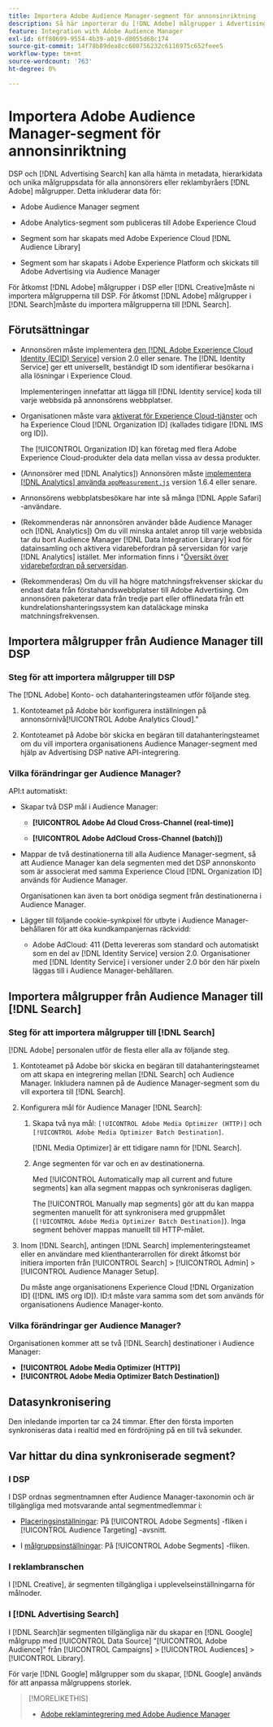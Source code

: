 ```yaml
---
title: Importera Adobe Audience Manager-segment för annonsinriktning
description: Så här importerar du [!DNL Adobe] målgrupper i Advertising DSP and Search med Adobe Audience Manager
feature: Integration with Adobe Audience Manager
exl-id: 6ff80699-9554-4b39-a019-d8055d68c174
source-git-commit: 14f78b89dea8cc680756232c6116975c652feee5
workflow-type: tm+mt
source-wordcount: '763'
ht-degree: 0%

---
```


# Importera Adobe Audience Manager-segment för annonsinriktning

DSP och [!DNL Advertising Search] kan alla hämta in metadata, hierarkidata och unika målgruppsdata för alla annonsörers eller reklambyråers [!DNL Adobe] målgrupper<!-- segments or audiences? Standardize terms per AAM's docs -->. Detta inkluderar data för:

* Adobe Audience Manager segment

* Adobe Analytics-segment som publiceras till Adobe Experience Cloud

* Segment som har skapats med Adobe Experience Cloud [!DNL Audience Library]

* Segment som har skapats i Adobe Experience Platform och skickats till Adobe Advertising via Audience Manager

För åtkomst [!DNL Adobe] målgrupper i DSP eller [!DNL Creative]måste ni importera målgrupperna till DSP. För åtkomst [!DNL Adobe] målgrupper i [!DNL Search]måste du importera målgrupperna till [!DNL Search].

## Förutsättningar

* Annonsören måste implementera [den [!DNL Adobe Experience Cloud Identity (ECID) Service]](https://experienceleague.adobe.com/docs/id-service/using/intro/overview.html) version 2.0 eller senare. The [!DNL Identity Service] ger ett universellt, beständigt ID som identifierar besökarna i alla lösningar i Experience Cloud.

   Implementeringen innefattar att lägga till [!DNL Identity service] koda till varje webbsida på annonsörens webbplatser.

* Organisationen måste vara [aktiverat för Experience Cloud-tjänster](https://experienceleague.adobe.com/docs/core-services/interface/services/core-services.html) och ha Experience Cloud [!DNL Organization ID] (kallades tidigare [!DNL IMS org ID]).

   The [!UICONTROL Organization ID] kan företag med flera Adobe Experience Cloud-produkter dela data mellan vissa av dessa produkter.

* (Annonsörer med [!DNL Analytics]) Annonsören måste [implementera [!DNL Analytics] använda `appMeasurement.js`](https://experienceleague.adobe.com/docs/analytics/implementation/js/overview.html) version 1.6.4 eller senare.

* Annonsörens webbplatsbesökare har inte så många [!DNL Apple Safari] -användare.

* (Rekommenderas när annonsören använder både Audience Manager och [!DNL Analytics]) Om du vill minska antalet anrop till varje webbsida tar du bort Audience Manager [!DNL Data Integration Library] kod för datainsamling och aktivera vidarebefordran på serversidan för varje [!DNL Analytics] istället. Mer information finns i &quot;[Översikt över vidarebefordran på serversidan](https://experienceleague.adobe.com/docs/analytics/admin/admin-tools/server-side-forwarding/ssf.html).

* (Rekommenderas) Om du vill ha högre matchningsfrekvenser skickar du endast data från förstahandswebbplatser till Adobe Advertising. Om annonsören paketerar data från tredje part eller offlinedata från ett kundrelationshanteringssystem kan dataläckage minska matchningsfrekvensen.

## Importera målgrupper från Audience Manager till DSP

### Steg för att importera målgrupper till DSP

The [!DNL Adobe] Konto- och datahanteringsteamen utför följande steg.

1. Kontoteamet på Adobe bör konfigurera inställningen på annonsörnivå[!UICONTROL Adobe Analytics Cloud].&quot;

1. Kontoteamet på Adobe bör skicka en begäran<!-- Submit a request as a JIRA task? --> till datahanteringsteamet<!-- implementation team? --> om du vill importera organisationens Audience Manager-segment med hjälp av Advertising DSP native API-integrering.

### Vilka förändringar ger Audience Manager?

API:t automatiskt:

* Skapar två DSP mål i Audience Manager:

   * **[!UICONTROL Adobe Ad Cloud Cross-Channel (real-time)]**

   * **[!UICONTROL Adobe AdCloud Cross-Channel (batch)])**

* Mappar de två destinationerna till alla Audience Manager-segment, så att Audience Manager kan dela segmenten med det DSP annonskonto som är associerat med samma Experience Cloud [!DNL Organization ID] används för Audience Manager. <!-- Verify -->

   Organisationen kan även ta bort onödiga segment från destinationerna i Audience Manager.

* Lägger till följande cookie-synkpixel för utbyte i Audience Manager-behållaren för att öka kundkampanjernas räckvidd:

   * Adobe AdCloud: 411 (Detta levereras som standard och automatiskt som en del av [!DNL Identity Service] version 2.0. Organisationer med [!DNL Identity Service] i versioner under 2.0 bör den här pixeln läggas till i Audience Manager-behållaren.

## Importera målgrupper från Audience Manager till [!DNL Search]

### Steg för att importera målgrupper till [!DNL Search]

[!DNL Adobe] personalen utför de flesta eller alla av följande steg.

1. Kontoteamet på Adobe bör skicka en begäran till datahanteringsteamet om att skapa en integrering mellan [!DNL Search] och Audience Manager. Inkludera namnen på de Audience Manager-segment som du vill exportera till [!DNL Search].

1. Konfigurera mål för Audience Manager [!DNL Search]:

   1. Skapa två nya mål: `[!UICONTROL Adobe Media Optimizer (HTTP)]` och `[!UICONTROL Adobe Media Optimizer Batch Destination]`.

      [!DNL Media Optimizer] är ett tidigare namn för [!DNL Search].

   1. Ange segmenten för var och en av destinationerna.

      Med [!UICONTROL Automatically map all current and future segments] kan alla segment mappas och synkroniseras dagligen.

      The [!UICONTROL Manually map segments] gör att du kan mappa segmenten manuellt för att synkronisera med gruppmålet (`[!UICONTROL Adobe Media Optimizer Batch Destination]`). Inga segment behöver mappas manuellt till HTTP-målet.

1. Inom [!DNL Search], antingen [!DNL Search] implementeringsteamet eller en användare med klienthanterarrollen för direkt åtkomst bör initiera importen från [!UICONTROL Search] > [!UICONTROL Admin] > [!UICONTROL Audience Manager Setup].

   Du måste ange organisationens Experience Cloud [!DNL Organization ID] ([!DNL IMS org ID]). ID:t måste vara samma som det som används för organisationens Audience Manager-konto.

### Vilka förändringar ger Audience Manager?

Organisationen kommer att se två [!DNL Search] destinationer i Audience Manager:

* **[!UICONTROL Adobe Media Optimizer (HTTP)]**
* **[!UICONTROL Adobe Media Optimizer Batch Destination])**

## Datasynkronisering

Den inledande importen tar ca 24 timmar. Efter den första importen synkroniseras data i realtid med en fördröjning på en till två sekunder.

<!--
### How DSP Syncs the Data

DSP syncs the data automatically using the [!DNL Adobe Experience Cloud Identity (ECID) Service]. During synchronization, the [!DNL ECID Service] calls Adobe Advertising at [!DNL cm.eversttech.net]. Because Adobe Advertising is a trusted domain, ID syncs take place from parent pages rather than within the destination publishing iframes, as they do with most third-party activation partners. Audience Manager identifies unique users by device IDs, using the [Audience Manager [!DNL Unique User ID (AAM UUID)]](https://experienceleague.adobe.com/docs/audience-manager/user-guide/reference/ids-in-aam.html#global-device-ids), also called the [!DNL Device ID].

![Synchronization of [!DNL Adobe] audiences in DSP](/help/integrations/assets/audience-manager-sync.png)

### How Search Syncs the Data
-->

<!-- 
Segment membership data is sent only after one of the following events occurs:

* (Advertisers with DSP):

  * The segment is targeted in an Adobe Advertising display ad.

  * The segment is added to the [!DNL Adobe AdCloud Cross-Channel] batch and real-time destinations within the Audience Manager user interface.

* (Advertisers with [!DNL Search]):

  * The segment is targeted in an Adobe Advertising search ad.

  * The segment is added to the [!DNL Adobe Media Optimizer] batch and HTTP destinations within the Audience Manager user interface.
 -->
<!-- Is membership data/whatever available in Creative? If so, does it show the same as DSP? -->

## Var hittar du dina synkroniserade segment?

### I DSP

I DSP ordnas segmentnamnen efter Audience Manager-taxonomin och är tillgängliga med motsvarande antal segmentmedlemmar i:

* [Placeringsinställningar](/help/dsp/campaign-management/placements/placement-settings.md#audience-targeting): På [!UICONTROL Adobe Segments] -fliken i [!UICONTROL Audience Targeting] -avsnitt.

* I [målgruppsinställningar](/help/dsp/audiences/audience-settings.md): På [!UICONTROL Adobe Segments] -fliken.

### I reklambranschen

I [!DNL Creative], är segmenten tillgängliga i upplevelseinställningarna för målnoder.

### I [!DNL Advertising Search]

I [!DNL Search]är segmenten tillgängliga när du skapar en [!DNL Google] målgrupp med [!UICONTROL Data Source] &quot;[!UICONTROL Adobe Audience]&quot; från [!UICONTROL Campaigns] > [!UICONTROL Audiences] > [!UICONTROL Library].

För varje [!DNL Google] målgrupper som du skapar, [!DNL Google] används för att anpassa målgruppens storlek.

>[!MORELIKETHIS]
>
>* [Adobe reklamintegrering med Adobe Audience Manager](/help/integrations/audience-manager/overview.md)


